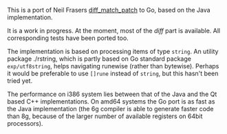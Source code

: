 This is a port of Neil Frasers [diff_match_patch][dmp] to Go, based on the
Java implementation.

It is a work in progress. At the moment, most of the *diff*
part is available. All corresponding tests have been ported too.

The implementation is based on processing items of type
`string`.  An utility package ./rstring, which is partly
based on Go standard package `exp/utf8string`, helps navigating
runewise (rather than bytewise).  Perhaps it would be preferable
to use `[]rune` instead of `string`, but this hasn't been
tried yet.

The performance on i386 system lies between that of the Java
and the Qt based C++ implementations.
On amd64 systems the Go port is as fast as the Java
implementation (the 6g compiler is able to generate faster code
than 8g, because of the larger number of available registers on 64bit
processors).

[dmp]:	http://code.google.com/p/google-diff-match-patch/
